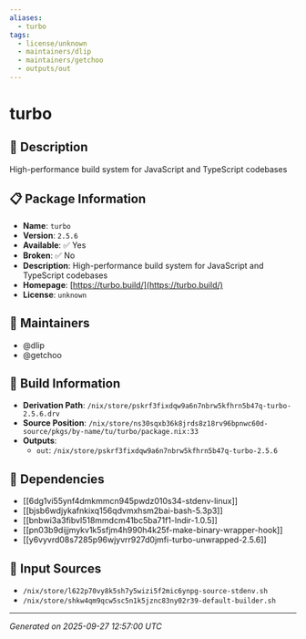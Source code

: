 ```yaml
---
aliases:
  - turbo
tags:
  - license/unknown
  - maintainers/dlip
  - maintainers/getchoo
  - outputs/out
---
```


# turbo

## 📝 Description

High-performance build system for JavaScript and TypeScript codebases

## 📋 Package Information

- **Name**: `turbo`
- **Version**: `2.5.6`
- **Available**: ✅ Yes
- **Broken**: ✅ No
- **Description**: High-performance build system for JavaScript and TypeScript codebases
- **Homepage**: [https://turbo.build/](https://turbo.build/)
- **License**: `unknown`
## 👥 Maintainers

- @dlip
- @getchoo


## 🔧 Build Information

- **Derivation Path**: `/nix/store/pskrf3fixdqw9a6n7nbrw5kfhrn5b47q-turbo-2.5.6.drv`
- **Source Position**: `/nix/store/ns30sqxb36k8jrds8z18rv96bpnwc60d-source/pkgs/by-name/tu/turbo/package.nix:33`
- **Outputs**:
  - `out`:  `/nix/store/pskrf3fixdqw9a6n7nbrw5kfhrn5b47q-turbo-2.5.6`

## 🔗 Dependencies

- [[6dg1vi55ynf4dmkmmcn945pwdz010s34-stdenv-linux]]
- [[bjsb6wdjykafnkixq156qdvmxhsm2bai-bash-5.3p3]]
- [[bnbwi3a3fibvl518mmdcm41bc5ba71f1-lndir-1.0.5]]
- [[pn03b9dijjmykv1k5sfjm4h990h4k25f-make-binary-wrapper-hook]]
- [[y6vyvrd08s7285p96wjyvrr927d0jmfi-turbo-unwrapped-2.5.6]]

## 📁 Input Sources

- `/nix/store/l622p70vy8k5sh7y5wizi5f2mic6ynpg-source-stdenv.sh`
- `/nix/store/shkw4qm9qcw5sc5n1k5jznc83ny02r39-default-builder.sh`

---
*Generated on 2025-09-27 12:57:00 UTC*
